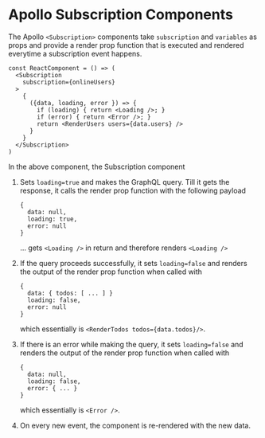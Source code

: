 # Apollo Subscription Components

The Apollo `<Subscription>` components take `subscription` and `variables` as props and provide a render prop function that is executed and rendered everytime a subscription event happens.

```
const ReactComponent = () => (
  <Subscription
    subscription={onlineUsers}
  >
    {
      ({data, loading, error }) => {
        if (loading) { return <Loading />; }
        if (error) { return <Error />; }
        return <RenderUsers users={data.users} />
      }
    }
  </Subscription>
)
```

In the above component, the Subscription component

1. Sets `loading=true` and makes the GraphQL query. Till it gets the response, it calls the render prop function with the following payload

    ```
    {
      data: null,
      loading: true,
      error: null
    }
    ```

   ... gets `<Loading />` in return and therefore renders `<Loading />`

2. If the query proceeds successfully, it sets `loading=false` and renders the output of the render prop function when called with

    ```
    {
      data: { todos: [ ... ] }
      loading: false,
      error: null
    }
    ```

    which essentially is `<RenderTodos todos={data.todos}/>`.

3. If there is an error while making the query, it sets `loading=false` and renders the output of the render prop function when called with

    ```
    {
      data: null,
      loading: false,
      error: { ... }
    }
    ```

    which essentially is `<Error />`.


4. On every new event, the component is re-rendered with the new data.